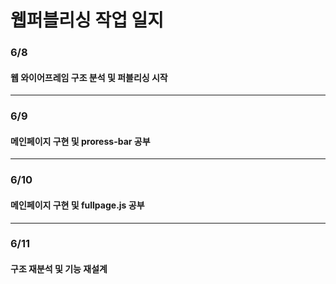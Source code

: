 # 웹퍼블리싱 작업 일지
### 6/8
#### 웹 와이어프레임 구조 분석 및 퍼블리싱 시작
---  
### 6/9
#### 메인페이지 구현 및 proress-bar 공부
---  
### 6/10
#### 메인페이지 구현 및 fullpage.js 공부
---  
### 6/11
#### 구조 재분석 및 기능 재설계
